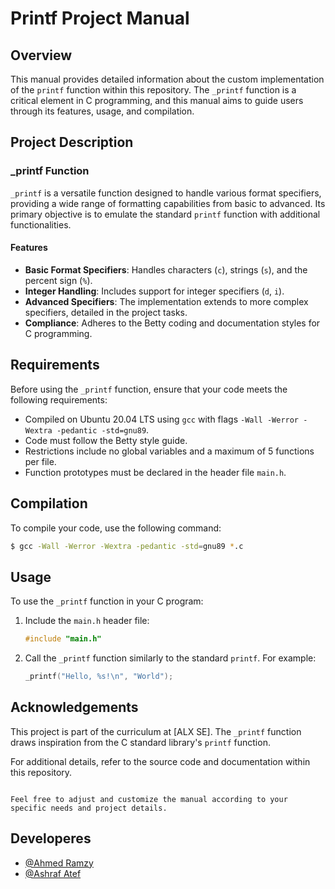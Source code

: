 # Printf Project Manual

## Overview

This manual provides detailed information about the custom implementation of the `printf` function within this repository. The `_printf` function is a critical element in C programming, and this manual aims to guide users through its features, usage, and compilation.

## Project Description

### _printf Function

`_printf` is a versatile function designed to handle various format specifiers, providing a wide range of formatting capabilities from basic to advanced. Its primary objective is to emulate the standard `printf` function with additional functionalities.

#### Features

- **Basic Format Specifiers**: Handles characters (`c`), strings (`s`), and the percent sign (`%`).
- **Integer Handling**: Includes support for integer specifiers (`d`, `i`).
- **Advanced Specifiers**: The implementation extends to more complex specifiers, detailed in the project tasks.
- **Compliance**: Adheres to the Betty coding and documentation styles for C programming.

## Requirements

Before using the `_printf` function, ensure that your code meets the following requirements:

- Compiled on Ubuntu 20.04 LTS using `gcc` with flags `-Wall -Werror -Wextra -pedantic -std=gnu89`.
- Code must follow the Betty style guide.
- Restrictions include no global variables and a maximum of 5 functions per file.
- Function prototypes must be declared in the header file `main.h`.

## Compilation

To compile your code, use the following command:

```bash
$ gcc -Wall -Werror -Wextra -pedantic -std=gnu89 *.c
```


## Usage

To use the `_printf` function in your C program:

1. Include the `main.h` header file:

   ```c
   #include "main.h"
   ```
2. Call the `_printf` function similarly to the standard `printf`. For example:

   ```c
   _printf("Hello, %s!\n", "World");
   ```

## Acknowledgements

This project is part of the curriculum at [ALX SE]. The `_printf` function draws inspiration from the C standard library's `printf` function.

For additional details, refer to the source code and documentation within this repository.

```

Feel free to adjust and customize the manual according to your specific needs and project details.
```


## Developeres

- [@Ahmed Ramzy](https://www.github.com/RamzyAR7)
- [@Ashraf Atef](https://www.github.com/Ashraf-Atef1)
